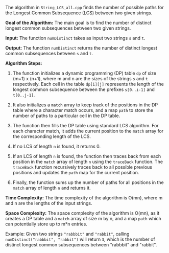 The algorithm in `String_LCS_all.cpp` finds the number of possible paths for the Longest Common Subsequence (LCS) between two given strings.

**Goal of the Algorithm:**
The main goal is to find the number of distinct longest common subsequences between two given strings.

**Input:**
The function `numDistinct` takes as input two strings `s` and `t`.

**Output:**
The function `numDistinct` returns the number of distinct longest common subsequences between `s` and `t`.

**Algorithm Steps:**

1. The function initializes a dynamic programming (DP) table `dp` of size (m+1) x (n+1), where m and n are the sizes of the strings `s` and `t` respectively. Each cell in the table `dp[i][j]` represents the length of the longest common subsequence between the prefixes `s[0..i-1]` and `t[0..j-1]`.

2. It also initializes a `match` array to keep track of the positions in the DP table where a character match occurs, and a map `path` to store the number of paths to a particular cell in the DP table.

3. The function then fills the DP table using standard LCS algorithm. For each character match, it adds the current position to the `match` array for the corresponding length of the LCS.

4. If no LCS of length `n` is found, it returns 0.

5. If an LCS of length `n` is found, the function then traces back from each position in the `match` array of length `n` using the `traceBack` function. The `traceBack` function recursively traces back to all possible previous positions and updates the `path` map for the current position.

6. Finally, the function sums up the number of paths for all positions in the `match` array of length `n` and returns it.

**Time Complexity:**
The time complexity of the algorithm is O(mn), where m and n are the lengths of the input strings.

**Space Complexity:**
The space complexity of the algorithm is O(mn), as it creates a DP table and a `match` array of size m by n, and a map `path` which can potentially store up to m*n entries.

Example: Given two strings `"rabbbit"` and `"rabbit"`, calling `numDistinct("rabbbit", "rabbit")` will return `3`, which is the number of distinct longest common subsequences between "rabbbit" and "rabbit".
